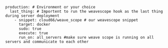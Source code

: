 <!-- usedin: [ _includes/_inlines/Partners/General/integration-with-weave-scope/integration-with-weave-scope_step-2-add-the-weavescope-sni.md] -->

```
production: # Environment or your choice
  last_thing: # Importent to run the weavescope hook as the last thing during server deployment
    - snippet: cloud66/weave_scope # our weavescope snippet
      target: docker 
      sudo: true 
      execute: true
      run_on: all_servers #make sure weave scope is running on all servers and communicate to each other
```
